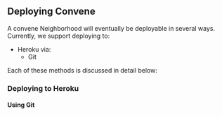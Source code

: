 ## Deploying Convene

A convene Neighborhood will eventually be deployable in several ways.
Currently, we support deploying to:
- Heroku via:
  - Git

Each of these methods is discussed in detail below:

### Deploying to Heroku

#### Using Git
